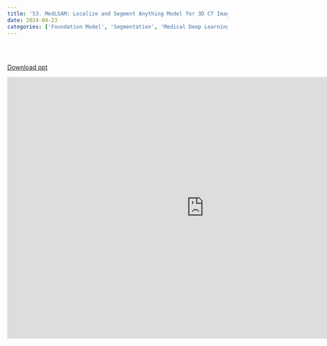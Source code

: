 ```yaml
---
title: '53. MedLSAM: Localize and Segment Anything Model for 3D CT Image'
date: 2024-04-23
categories: ['Foundation Model', 'Segmentation', 'Medical Deep Learning']
---
```


<br><br>

[Download ppt](/ppt/53.pptx)

<center>
<iframe src="https://docs.google.com/presentation/d/e/2PACX-1vRn2O5lCZoOCqnn-mRwTu5j--EA1Ixx9_OmSo9fsHUd1X-sXQN1OD_rTjQvxvviJg/embed?start=false&loop=false&delayms=3000" frameborder="0" width="900" height="600" allowfullscreen="true" mozallowfullscreen="true" webkitallowfullscreen="true min-width="350px"></iframe>
</center>

<br>

<script src="https://utteranc.es/client.js"
        repo="RTOS-KGU/RTOS-utterances-comment"
        issue-term="pathname"
        label="Comment"
        theme="github-light"
        crossorigin="anonymous"
        async>
</script>